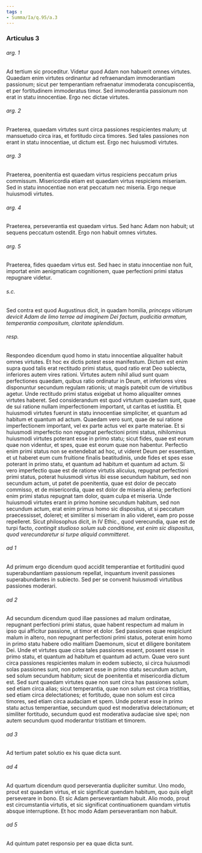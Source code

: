 ```yaml
---
tags : 
- Summa/Ia/q.95/a.3
---
```


### Articulus 3

###### arg. 1
Ad tertium sic proceditur. Videtur quod Adam non habuerit omnes virtutes. Quaedam enim virtutes ordinantur ad refraenandam immoderantiam passionum; sicut per temperantiam refraenatur immoderata concupiscentia, et per fortitudinem immoderatus timor. Sed immoderantia passionum non erat in statu innocentiae. Ergo nec dictae virtutes.

###### arg. 2
Praeterea, quaedam virtutes sunt circa passiones respicientes malum; ut mansuetudo circa iras, et fortitudo circa timores. Sed tales passiones non erant in statu innocentiae, ut dictum est. Ergo nec huiusmodi virtutes.

###### arg. 3
Praeterea, poenitentia est quaedam virtus respiciens peccatum prius commissum. Misericordia etiam est quaedam virtus respiciens miseriam. Sed in statu innocentiae non erat peccatum nec miseria. Ergo neque huiusmodi virtutes.

###### arg. 4
Praeterea, perseverantia est quaedam virtus. Sed hanc Adam non habuit; ut sequens peccatum ostendit. Ergo non habuit omnes virtutes.

###### arg. 5
Praeterea, fides quaedam virtus est. Sed haec in statu innocentiae non fuit, importat enim aenigmaticam cognitionem, quae perfectioni primi status repugnare videtur.

###### s.c.
Sed contra est quod Augustinus dicit, in quadam homilia, *princeps vitiorum devicit Adam de limo terrae ad imaginem Dei factum, pudicitia armatum, temperantia compositum, claritate splendidum*.

###### resp.
Respondeo dicendum quod homo in statu innocentiae aliqualiter habuit omnes virtutes. Et hoc ex dictis potest esse manifestum. Dictum est enim supra quod talis erat rectitudo primi status, quod ratio erat Deo subiecta, inferiores autem vires rationi. Virtutes autem nihil aliud sunt quam perfectiones quaedam, quibus ratio ordinatur in Deum, et inferiores vires disponuntur secundum regulam rationis; ut magis patebit cum de virtutibus agetur. Unde rectitudo primi status exigebat ut homo aliqualiter omnes virtutes haberet. Sed considerandum est quod virtutum quaedam sunt, quae de sui ratione nullam imperfectionem important, ut caritas et iustitia. Et huiusmodi virtutes fuerunt in statu innocentiae simpliciter, et quantum ad habitum et quantum ad actum. Quaedam vero sunt, quae de sui ratione imperfectionem important, vel ex parte actus vel ex parte materiae. Et si huiusmodi imperfectio non repugnat perfectioni primi status, nihilominus huiusmodi virtutes poterant esse in primo statu; sicut fides, quae est eorum quae non videntur, et spes, quae est eorum quae non habentur. Perfectio enim primi status non se extendebat ad hoc, ut videret Deum per essentiam, et ut haberet eum cum fruitione finalis beatitudinis, unde fides et spes esse poterant in primo statu, et quantum ad habitum et quantum ad actum. Si vero imperfectio quae est de ratione virtutis alicuius, repugnat perfectioni primi status, poterat huiusmodi virtus ibi esse secundum habitum, sed non secundum actum, ut patet de poenitentia, quae est dolor de peccato commisso, et de misericordia, quae est dolor de miseria aliena; perfectioni enim primi status repugnat tam dolor, quam culpa et miseria. Unde huiusmodi virtutes erant in primo homine secundum habitum, sed non secundum actum, erat enim primus homo sic dispositus, ut si peccatum praecessisset, doleret; et similiter si miseriam in alio videret, eam pro posse repelleret. Sicut philosophus dicit, in IV Ethic., quod verecundia, quae est de turpi facto, *contingit studioso solum sub conditione, est enim sic dispositus, quod verecundaretur si turpe aliquid committeret*.

###### ad 1
Ad primum ergo dicendum quod accidit temperantiae et fortitudini quod superabundantiam passionum repellat, inquantum invenit passiones superabundantes in subiecto. Sed per se convenit huiusmodi virtutibus passiones moderari.

###### ad 2
Ad secundum dicendum quod illae passiones ad malum ordinatae, repugnant perfectioni primi status, quae habent respectum ad malum in ipso qui afficitur passione, ut timor et dolor. Sed passiones quae respiciunt malum in altero, non repugnant perfectioni primi status, poterat enim homo in primo statu habere odio malitiam Daemonum, sicut et diligere bonitatem Dei. Unde et virtutes quae circa tales passiones essent, possent esse in primo statu, et quantum ad habitum et quantum ad actum. Quae vero sunt circa passiones respicientes malum in eodem subiecto, si circa huiusmodi solas passiones sunt, non poterant esse in primo statu secundum actum, sed solum secundum habitum; sicut de poenitentia et misericordia dictum est. Sed sunt quaedam virtutes quae non sunt circa has passiones solum, sed etiam circa alias; sicut temperantia, quae non solum est circa tristitias, sed etiam circa delectationes; et fortitudo, quae non solum est circa timores, sed etiam circa audaciam et spem. Unde poterat esse in primo statu actus temperantiae, secundum quod est moderativa delectationum; et similiter fortitudo, secundum quod est moderativa audaciae sive spei; non autem secundum quod moderantur tristitiam et timorem.

###### ad 3
Ad tertium patet solutio ex his quae dicta sunt.

###### ad 4
Ad quartum dicendum quod perseverantia dupliciter sumitur. Uno modo, prout est quaedam virtus, et sic significat quendam habitum, quo quis eligit perseverare in bono. Et sic Adam perseverantiam habuit. Alio modo, prout est circumstantia virtutis, et sic significat continuationem quandam virtutis absque interruptione. Et hoc modo Adam perseverantiam non habuit.

###### ad 5
Ad quintum patet responsio per ea quae dicta sunt.

